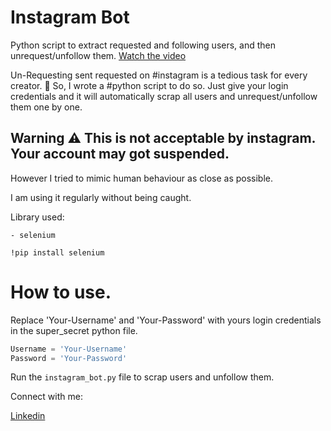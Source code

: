# Instagram Bot 

Python script to extract requested and following users, and then unrequest/unfollow them.
[Watch the video](https://www.linkedin.com/posts/gaurav2022_instagram-creator-python-activity-6745007255378292737-MQJn)

Un-Requesting sent requested on #instagram is a tedious task for every creator. 🥱
So, I wrote a #python script to do so. Just give your login credentials and it will automatically scrap all users and unrequest/unfollow them one by one.


## Warning ⚠️ This is not acceptable by instagram. Your account may got suspended.
However I tried to mimic human behaviour as close as possible.

I am using it regularly without being caught.

Library used:
```
- selenium
```

`!pip install selenium`

# How to use.

Replace 'Your-Username' and 'Your-Password' with yours login credentials in the super_secret python file. 

```python
Username = 'Your-Username'
Password = 'Your-Password'
```
Run the `instagram_bot.py` file to scrap users and unfollow them.


Connect with me:

[Linkedin](https://www.linkedin.com/in/gaurav2022)

